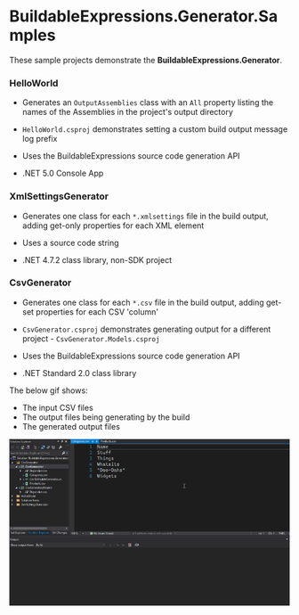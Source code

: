 # BuildableExpressions.Generator.Samples

These sample projects demonstrate the **BuildableExpressions.Generator**.

### HelloWorld

- Generates an `OutputAssemblies` class with an `All` property listing the names of the Assemblies in
  the project's output directory

- `HelloWorld.csproj` demonstrates setting a custom build output message log prefix

- Uses the BuildableExpressions source code generation API

- .NET 5.0 Console App

### XmlSettingsGenerator

- Generates one class for each `*.xmlsettings` file in the build output, adding get-only properties
  for each XML element

- Uses a source code string

- .NET 4.7.2 class library, non-SDK project

### CsvGenerator

- Generates one class for each `*.csv` file in the build output, adding get-set properties for each
  CSV 'column'

- `CsvGenerator.csproj` demonstrates generating output for a different project - `CsvGenerator.Models.csproj`

- Uses the BuildableExpressions source code generation API

- .NET Standard 2.0 class library

The below gif shows:

- The input CSV files
- The output files being generating by the build
- The generated output files

![CsvGenerator](CsvGenerator/CsvGenerator.gif)